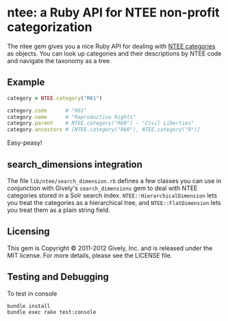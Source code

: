 # ntee: a Ruby API for NTEE non-profit categorization

The ntee gem gives you a nice Ruby API for dealing with [NTEE categories](http://en.wikipedia.org/wiki/National_Taxonomy_of_Exempt_Entities) as objects.  You can look up categories and their descriptions by NTEE code and navigate the taxonomy as a tree.

## Example

```ruby
category = NTEE.category("R61")

category.code      # "R61"
category.name      # "Reproductive Rights"
category.parent    # NTEE.category("R60") - "Civil Liberties"
category.ancestors # [NTEE.category("R60"), NTEE.category("R")]
```

Easy-peasy!

## search_dimensions integration

The file `lib/ntee/search_dimension.rb` defines a few classes you can use in conjunction with Gively's `search_dimensions` gem to deal with NTEE categories stored in a Solr search index.  `NTEE::HierarchicalDimension` lets you treat the categories as a hierarchical tree, and `NTEE::FlatDimension` lets you treat them as a plain string field.

## Licensing

This gem is Copyright &copy; 2011-2012 Gively, Inc. and is released under the MIT license.  For more details, please see the LICENSE file.

## Testing and Debugging

To test in console

```shell
bundle install
bundle exec rake test:console
```
